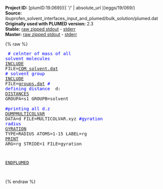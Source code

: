 **Project ID:** [plumID:19.069]({{ '/' | absolute_url }}eggs/19/069/)  
**Source:** ibuprofen_solvent_interfaces_input_and_plumed/bulk_solution/plumed.dat  
**Originally used with PLUMED version:** 2.3  
**Stable:** [raw zipped stdout](plumed.dat.plumed.stdout.txt.zip) - [stderr](plumed.dat.plumed.stderr)  
**Master:** [raw zipped stdout](plumed.dat.plumed_master.stdout.txt.zip) - [stderr](plumed.dat.plumed_master.stderr)  

{% raw %}<pre>
<span style="color:blue"># celnter of mass of all solvent molecules</span>
<a href="https://plumed.github.io/doc-master/user-doc/html/_i_n_c_l_u_d_e.html">INCLUDE</a> FILE=<a href="COM_solvent.dat.html">COM_solvent.dat</a>
<span style="color:blue"># solvent group </span>
<a href="https://plumed.github.io/doc-master/user-doc/html/_i_n_c_l_u_d_e.html">INCLUDE</a> FILE=<a href="groups.dat.html">groups.dat</a> 
<span style="color:blue"># defining distance </span>
d: <a href="https://plumed.github.io/doc-master/user-doc/html/_d_i_s_t_a_n_c_e_s.html">DISTANCES</a> GROUPA=s1 GROUPB=solvent  
<span style="color:blue">#printing all d.z </span>
<a href="https://plumed.github.io/doc-master/user-doc/html/_d_u_m_p_m_u_l_t_i_c_o_l_v_a_r.html">DUMPMULTICOLVAR</a> DATA=d FILE=MULTICOLVAR.xyz
<span style="color:blue">#gyration radius</span>
<a href="https://plumed.github.io/doc-master/user-doc/html/_g_y_r_a_t_i_o_n.html">GYRATION</a> TYPE=RADIUS ATOMS=1-15 LABEL=rg
<a href="https://plumed.github.io/doc-master/user-doc/html/_p_r_i_n_t.html">PRINT</a> ARG=rg STRIDE=1 FILE=gyration

<a href="https://plumed.github.io/doc-master/user-doc/html/_e_n_d_p_l_u_m_e_d.html">ENDPLUMED</a>
<span style="color:blue"></span>
</pre>{% endraw %}
